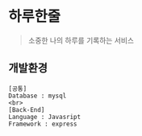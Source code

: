 # 하루한줄
> 소중한 나의 하루를 기록하는 서비스

## 개발환경
```
[공통]
Database : mysql
<br>
[Back-End]
Language : Javasript
Framework : express
```